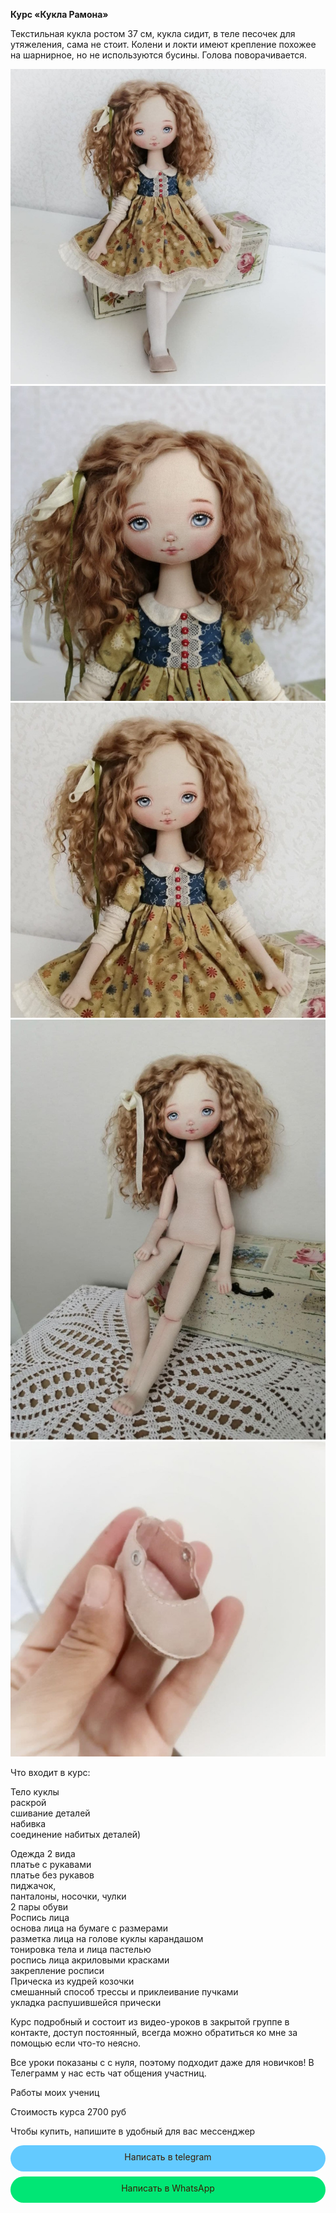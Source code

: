 
**Курс «Кукла Рамона»**

Текстильная кукла ростом 37 см, кукла сидит, в теле песочек для утяжеления, сама не стоит.
Колени и локти имеют крепление похожее на шарнирное, но не используются бусины.
Голова поворачивается.

![](RAMONA720.jpg) ![](dolls/720ramona1.jpg) ![](dolls/720ramona2.jpg) ![](dolls/720ramona3.jpg) ![](dolls/720ramona4.jpg)  

Что входит в курс:

Тело куклы   
	раскрой  
	сшивание деталей  
	набивка  
	соединение набитых деталей)

Одежда 2 вида  
	платье с рукавами  
	платье без рукавов  
	пиджачок,   
	панталоны, носочки, чулки  
	2 пары обуви  
Роспись лица  
	основа лица на бумаге с размерами  
	разметка лица на голове куклы карандашом  
	тонировка тела и лица пастелью  
	роспись лица акриловыми красками  
	закрепление росписи  
Прическа из кудрей козочки  
	смешанный способ трессы и приклеивание пучками  
	укладка распушившейся прически  

Курс подробный и состоит из видео-уроков в закрытой группе в контакте, 
доступ постоянный, всегда можно обратиться ко мне за помощью если что-то неясно.

Все уроки показаны с с нуля, поэтому подходит даже для новичков!
В Телеграмм у нас есть чат общения участниц.

Работы моих учениц

Стоимость курса 2700 руб

Чтобы купить, напишите в удобный для вас мессенджер

  <div style="display: block; margin-left: auto;  margin-right: auto"><div onclick="window.open('https://t.me/tomiris_doll');" style="cursor:pointer;border-width:0;border-style:solid;background-color:#63caff;width:100%;text-align:center;color:#3a1d03;-moz-border-radius: 30px;vertical-align: middle;height: 32px;padding-top: 10px;margin-top: 8px;margin-bottom: 8px;
      -webkit-border-radius:50px;">Написать в telegram</div></div> 
      
 <div style="display: block; margin-left: auto;  margin-right: auto"><div onclick="window.open('https://api.whatsapp.com/send?phone=+79146975970>');" style="cursor:pointer;border-width:0;border-style:solid;background-color:#01e675;width:100%;text-align:center;color:#3a1d03;-moz-border-radius: 30px;vertical-align: middle;height: 32px;padding-top: 10px;margin-top: 8px;margin-bottom: 8px;
      -webkit-border-radius:50px;">Написать в WhatsApp</div></div>
